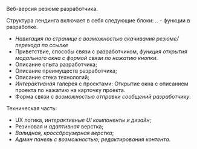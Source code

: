 Веб-версия резюме разработчика.

Структура лендинга включает в себя следующие блоки:
*..* - функции в разработке.

- *Навигация по странице с возможностью скачивания резюме/перехода по ссылке*
- Приветствие, способы связи с разработчиком, *функция открытия модального окна с формой связи по нажатию кнопки*.
- Описание опыта разработчика;
- Описание преимуществ разработчика;
- Описание стека технологий;
- *Интерактивная* галерея с проектами: Открытие окна с описанием проекта по нажатию на карточку проекта.
- Форма связи с *возможностью отправки сообщений разработчику*.

Техническая часть:
- UX логика, *интерактивные UI компоненты и дизайн*;
- Резиновая и *адаптивная* верстка;
- *Валидная, кроссбраузерная верстка*;
- *Админ панель с возможностью; редактирования контента*.

